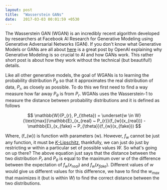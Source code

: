 ```yaml
---
layout: post
title:  "Wasserstein GANs"
date:   2017-03-03 00:01:59 +0530
---
```


The Wasserstein GAN (WGAN) is an incredibly recent algorithm developed by researchers at Facebook AI Research for Generative Modeling using
Generative Adversarial Networks (GAN).
If you don't know what Generative Models or GANs are all about [here](https://openai.com/blog/generative-models/)
is a great post by OpenAI explaining why Generative Modeling is so crucial to AI and how GANs work. This rather short post is about how
they work without the technical (but beautiful!) details.

Like all other generative models, the goal of WGANs is to learning the probability distribution $P_{\theta}$ so that
it approximates the real distribution of data, $P_{r}$, as closely as possible. To do this we first need
to find a way measure how far away $P_{\theta}$ is from $P_{r}$. WGANs uses the Wasserstein-1 to measure
the distance between probability distributions and it is defined as follows

$$
\mathbb{W}(P_{r}, P_{\theta}) = \underset{w \in W}{\text{max}}\mathbb{E}_{x_{real} ~ P_{r}}(f_{w}(x_{real})) - \mathbb{E}_{x_{fake} ~ P_{\theta}}(f_{w}(x_{fake})) 
$$

Where, \(f_{w}\) is function with parameters \(w\). However, $f_{w}$  cannot be just any function, it must be
[$K$-Lipschitz](https://en.wikipedia.org/wiki/Lipschitz_continuity), thankfully, we can just do just by restricting $w$ within a particular set of possible
values $W$. So what's going on up there? The above equation just says that the distance
between the two distribution $P_{r}$ and $P_{\theta}$ is equal to the maximum over $w$ of the difference between the expectation of
$f_{w}(x_{real})$ and $f_{w}(x_{fake})$. Different values of $w$ would give us different values for this difference, we have to find
the $w_{max}$ that maximizes it (but is within $W$) to find the correct distance between the two distributions. 
